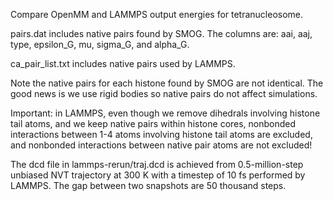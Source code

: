 Compare OpenMM and LAMMPS output energies for tetranucleosome. 

pairs.dat includes native pairs found by SMOG. The columns are: aai, aaj, type, epsilon_G, mu, sigma_G, and alpha_G. 

ca_pair_list.txt includes native pairs used by LAMMPS. 

Note the native pairs for each histone found by SMOG are not identical. The good news is we use rigid bodies so native pairs do not affect simulations. 

Important: in LAMMPS, even though we remove dihedrals involving histone tail atoms, and we keep native pairs within histone cores, nonbonded interactions between 1-4 atoms involving histone tail atoms are excluded, and nonbonded interactions between native pair atoms are not excluded!

The dcd file in lammps-rerun/traj.dcd is achieved from 0.5-million-step unbiased NVT trajectory at 300 K with a timestep of 10 fs performed by LAMMPS. The gap between two snapshots are 50 thousand steps.  
